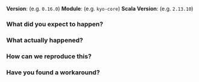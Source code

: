 <!--
This template isn't a strict requirement to open issues, but please try to provide as much information as possible.
-->

**Version**: (e.g. `0.16.0`)
**Module**: (e.g. `kyo-core`)
**Scala Version**: (e.g. `2.13.10`)

### What did you expect to happen?
<!--
What should happen? Be specific about the expected outcome.
-->

### What actually happened?
<!--
What went wrong? Include error messages, stack traces, or logs if relevant.
-->

### How can we reproduce this?
<!--
Please provide a step by step guide to reproduce the issue. Include minimal code examples and any specific configuration or environment details needed.
-->

### Have you found a workaround?
<!--
If you've found a temporary solution, describe it here to help others encountering the same issue.
-->
